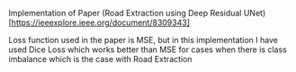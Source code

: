 Implementation of Paper (Road Extraction using Deep Residual UNet)[https://ieeexplore.ieee.org/document/8309343]

Loss function used in the paper is MSE, but in this implementation I have used Dice Loss which works better than MSE for cases when there is class imbalance which is the case with Road Extraction
